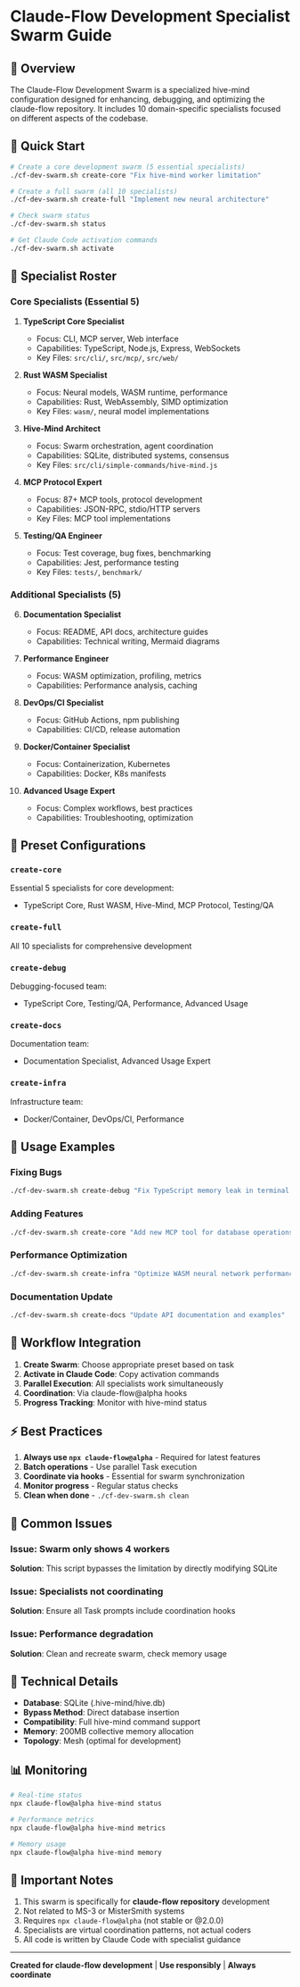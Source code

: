 # Claude-Flow Development Specialist Swarm Guide

## 🔧 Overview

The Claude-Flow Development Swarm is a specialized hive-mind configuration designed for enhancing, debugging, and optimizing the claude-flow repository. It includes 10 domain-specific specialists focused on different aspects of the codebase.

## 🚀 Quick Start

```bash
# Create a core development swarm (5 essential specialists)
./cf-dev-swarm.sh create-core "Fix hive-mind worker limitation"

# Create a full swarm (all 10 specialists)
./cf-dev-swarm.sh create-full "Implement new neural architecture"

# Check swarm status
./cf-dev-swarm.sh status

# Get Claude Code activation commands
./cf-dev-swarm.sh activate
```

## 👥 Specialist Roster

### Core Specialists (Essential 5)

1. **TypeScript Core Specialist**
   - Focus: CLI, MCP server, Web interface
   - Capabilities: TypeScript, Node.js, Express, WebSockets
   - Key Files: `src/cli/`, `src/mcp/`, `src/web/`

2. **Rust WASM Specialist**
   - Focus: Neural models, WASM runtime, performance
   - Capabilities: Rust, WebAssembly, SIMD optimization
   - Key Files: `wasm/`, neural model implementations

3. **Hive-Mind Architect**
   - Focus: Swarm orchestration, agent coordination
   - Capabilities: SQLite, distributed systems, consensus
   - Key Files: `src/cli/simple-commands/hive-mind.js`

4. **MCP Protocol Expert**
   - Focus: 87+ MCP tools, protocol development
   - Capabilities: JSON-RPC, stdio/HTTP servers
   - Key Files: MCP tool implementations

5. **Testing/QA Engineer**
   - Focus: Test coverage, bug fixes, benchmarking
   - Capabilities: Jest, performance testing
   - Key Files: `tests/`, `benchmark/`

### Additional Specialists (5)

6. **Documentation Specialist**
   - Focus: README, API docs, architecture guides
   - Capabilities: Technical writing, Mermaid diagrams

7. **Performance Engineer**
   - Focus: WASM optimization, profiling, metrics
   - Capabilities: Performance analysis, caching

8. **DevOps/CI Specialist**
   - Focus: GitHub Actions, npm publishing
   - Capabilities: CI/CD, release automation

9. **Docker/Container Specialist**
   - Focus: Containerization, Kubernetes
   - Capabilities: Docker, K8s manifests

10. **Advanced Usage Expert**
    - Focus: Complex workflows, best practices
    - Capabilities: Troubleshooting, optimization

## 🎯 Preset Configurations

### `create-core`
Essential 5 specialists for core development:
- TypeScript Core, Rust WASM, Hive-Mind, MCP Protocol, Testing/QA

### `create-full`
All 10 specialists for comprehensive development

### `create-debug`
Debugging-focused team:
- TypeScript Core, Testing/QA, Performance, Advanced Usage

### `create-docs`
Documentation team:
- Documentation Specialist, Advanced Usage Expert

### `create-infra`
Infrastructure team:
- Docker/Container, DevOps/CI, Performance

## 📝 Usage Examples

### Fixing Bugs
```bash
./cf-dev-swarm.sh create-debug "Fix TypeScript memory leak in terminal manager"
```

### Adding Features
```bash
./cf-dev-swarm.sh create-core "Add new MCP tool for database operations"
```

### Performance Optimization
```bash
./cf-dev-swarm.sh create-infra "Optimize WASM neural network performance"
```

### Documentation Update
```bash
./cf-dev-swarm.sh create-docs "Update API documentation and examples"
```

## 🔄 Workflow Integration

1. **Create Swarm**: Choose appropriate preset based on task
2. **Activate in Claude Code**: Copy activation commands
3. **Parallel Execution**: All specialists work simultaneously
4. **Coordination**: Via claude-flow@alpha hooks
5. **Progress Tracking**: Monitor with hive-mind status

## ⚡ Best Practices

1. **Always use `npx claude-flow@alpha`** - Required for latest features
2. **Batch operations** - Use parallel Task execution
3. **Coordinate via hooks** - Essential for swarm synchronization
4. **Monitor progress** - Regular status checks
5. **Clean when done** - `./cf-dev-swarm.sh clean`

## 🐛 Common Issues

### Issue: Swarm only shows 4 workers
**Solution**: This script bypasses the limitation by directly modifying SQLite

### Issue: Specialists not coordinating
**Solution**: Ensure all Task prompts include coordination hooks

### Issue: Performance degradation
**Solution**: Clean and recreate swarm, check memory usage

## 🔧 Technical Details

- **Database**: SQLite (.hive-mind/hive.db)
- **Bypass Method**: Direct database insertion
- **Compatibility**: Full hive-mind command support
- **Memory**: 200MB collective memory allocation
- **Topology**: Mesh (optimal for development)

## 📊 Monitoring

```bash
# Real-time status
npx claude-flow@alpha hive-mind status

# Performance metrics
npx claude-flow@alpha hive-mind metrics

# Memory usage
npx claude-flow@alpha hive-mind memory
```

## 🚨 Important Notes

1. This swarm is specifically for **claude-flow repository** development
2. Not related to MS-3 or MisterSmith systems
3. Requires `npx claude-flow@alpha` (not stable or @2.0.0)
4. Specialists are virtual coordination patterns, not actual coders
5. All code is written by Claude Code with specialist guidance

---

**Created for claude-flow development** | **Use responsibly** | **Always coordinate**